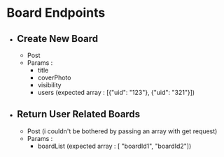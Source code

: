 # Board Endpoints

- ## Create New Board 

	- Post
	- Params :
		- title
		- coverPhoto
		- visibility
		- users (expected array : [{"uid": "123"}, {"uid": "321"}])

- ## Return User Related Boards

	- Post (i couldn't be bothered by passing an array with get request)
	- Params :
		- boardList (expected array : [ "boardId1", "boardId2"]) 